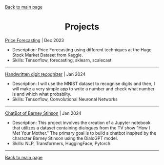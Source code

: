[Back to main page](./../README.md)

<h1 align="center">Projects</h1>

[Price Forecasting](https://github.com/davidgonveg/price_forecasting) | Dec 2023
* Description: Price Forecasting using different techniques at the Huge Stock Market Dataset from Kaggle.
* Skills: Tensorflow, forecasting, sklearn, scalecast

---

[Handwritten digit recognizer](https://github.com/davidgonveg/Handwritten_digit_recognizer) | Jan 2024
* Description: I will use the MNIST dataset to recognise digits and then, I will make a very simple app to write a number and check what number is and which what probabilty.
* Skills: Tensorflow, Convolutional Neuronal Networks

---

[ChatBot of Barney Stinson](https://github.com/davidgonveg/Barney_Chatbot) | Jan 2024
* Description: This project involves the creation of a Jupyter notebook that utilizes a dataset containing dialogues from the TV show "How I Met Your Mother." The primary goal is to build a chatbot inspired by the character Barney Stinson using the DialoGPT model.
* Skills: NLP, Transformers, HuggingFace, Pytorch

---

[Back to main page](./../README.md)

